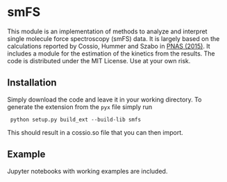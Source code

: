 # smFS 
This module is an implementation of methods to analyze and interpret single molecule force 
spectroscopy (smFS) data. It is largely based on the calculations reported by Cossio, Hummer
 and Szabo in [PNAS (2015)](http://dx.doi.org/10.1073/pnas.1519633112).
It includes a module for the estimation of the kinetics from the results.
The code is distributed under the MIT License. Use at your own risk.


Installation
------------
Simply download the code and leave it in your working directory. To generate the 
extension from the `pyx` file simply run 

     python setup.py build_ext --build-lib smfs

This should result in a cossio.so file that you can then import.

Example
-------
Jupyter notebooks with working examples are included.
